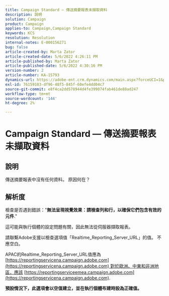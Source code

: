 ```yaml
---
title: Campaign Standard — 傳送摘要報表未擷取資料
description: 說明
solution: Campaign
product: Campaign
applies-to: Campaign,Campaign Standard
keywords: KCS
resolution: Resolution
internal-notes: E-000156271
bug: false
article-created-by: Marta Zator
article-created-date: 5/6/2022 4:26:11 PM
article-published-by: Marta Zator
article-published-date: 5/6/2022 4:30:16 PM
version-number: 2
article-number: KA-15793
dynamics-url: https://adobe-ent.crm.dynamics.com/main.aspx?forceUCI=1&pagetype=entityrecord&etn=knowledgearticle&id=d4fb8c39-59cd-ec11-a7b5-6045bd00dbbc
exl-id: 76159103-df96-48f5-845f-60efe4dd04c7
source-git-commit: e8f4ca2dd578944d4fe399074fab461de88ad247
workflow-type: tm+mt
source-wordcount: '144'
ht-degree: 2%

---
```


# Campaign Standard — 傳送摘要報表未擷取資料

## 說明


傳送摘要報表中沒有任何資料。 原因何在？


## 解析度


檢查是否遇到錯誤：&quot;<b>無法呈現視覺效果：請檢查列和行，以確保它們包含有效的元件</b>.&quot;

這可能與執行個體的設定問題有關，因此無法從伺服器擷取報表。

請聯繫Adobe支援以檢查選項值「Realtime_Reporting_Server_URL」的值。 不應空白。

APAC的Realtime_Reporting_Server_URL值應為 [https://reportingservicena.campaign.adobe.com](https://reportingservicena.campaign.adobe.com) 對於歐洲、中東和非洲地區，應該 [https://reportingserviceemea.campaign.adobe.com](https://reportingservicena.campaign.adobe.com).

<b>預設情況下，此選項會以空值建立，並在執行個體布建時設為正確值。</b>
